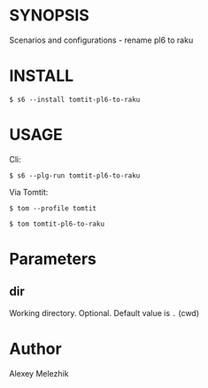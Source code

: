 # SYNOPSIS

Scenarios and configurations - rename pl6 to raku 

# INSTALL

    $ s6 --install tomtit-pl6-to-raku

# USAGE

Cli:

    $ s6 --plg-run tomtit-pl6-to-raku

Via Tomtit:

    $ tom --profile tomtit

    $ tom tomtit-pl6-to-raku

# Parameters

## dir

Working directory. Optional. Default value is `.` (cwd)

# Author

Alexey Melezhik

